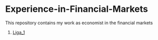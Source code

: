 # Experience-in-Financial-Markets
This repository contains my work as economist in the financial markets
1. [Liga_1](https://shorturl.at/efjzH)

